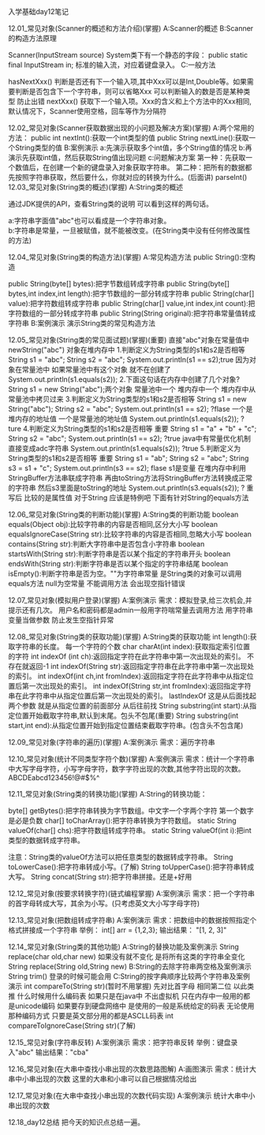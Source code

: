 
入学基础day12笔记

12.01_常见对象(Scanner的概述和方法介绍)(掌握)
A:Scanner的概述
B:Scanner的构造方法原理

Scanner(InputStream source)
System类下有一个静态的字段：
public static final InputStream in; 标准的输入流，对应着键盘录入。
C:一般方法

hasNextXxx() 判断是否还有下一个输入项,其中Xxx可以是Int,Double等。如果需要判断是否包含下一个字符串，则可以省略Xxx 可以判断输入的数是否是某种类型 防止出错
nextXxx() 获取下一个输入项。Xxx的含义和上个方法中的Xxx相同,默认情况下，Scanner使用空格，回车等作为分隔符

12.02_常见对象(Scanner获取数据出现的小问题及解决方案)(掌握)
A:两个常用的方法：
public int nextInt():获取一个int类型的值
public String nextLine():获取一个String类型的值
B:案例演示
a:先演示获取多个int值，多个String值的情况
b:再演示先获取int值，然后获取String值出现问题
c:问题解决方案
第一种：先获取一个数值后，在创建一个新的键盘录入对象获取字符串。
第二种：把所有的数据都先按照字符串获取，然后要什么，你就对应的转换为什么。(后面讲)
parseInt() 
12.03_常见对象(String类的概述)(掌握)
A:String类的概述 

通过JDK提供的API，查看String类的说明
可以看到这样的两句话。

a:字符串字面值"abc"也可以看成是一个字符串对象。                                                                                                                                                                                                                                                                                                                                                                                                                                                                                                                                                                                                                                                                                                                                                                                                                                                                                                                                                                                                                                                                                                                                                                                                                                                                                                                                                                                                                                                                                                                                                                                                                                                                                                                                                                                                                                                                                                                                                                                                                                                                                                                                                                                                                                                                                                                                                                                                                                                                                                                                                                                                                                                                                                                                                                                                                                                                                                                                                                                                                                                                                                                                                                                                                                                                                                                                                                                                                                                                                                                                                                                                                                                                                                                                                                                                                                                                                                                                                                                                                                                                                                                                                                                                                                                                                                                                                                                                                                                                                                                                                                                                                                                                                                                                                                                                                                                                                                                                                                                                                                                                                                                                                                                                                                                                                                                                                                                                                                                                                                                                                                                                                                                                                                                                                                                                                                                                                                                                                                                                                                                                                                                                                                                                                                                                                                                                                                                                                                                                                                                                                                                                                                                                                                                                                                                                                                                                                                                                       
b:字符串是常量，一旦被赋值，就不能被改变。(在String类中没有任何修改属性的方法)

12.04_常见对象(String类的构造方法)(掌握)
A:常见构造方法
public String():空构造

public String(byte[] bytes):把字节数组转成字符串
public String(byte[] bytes,int index,int length):把字节数组的一部分转成字符串
public String(char[] value):把字符数组转成字符串
public String(char[] value,int index,int count):把字符数组的一部分转成字符串
public String(String original):把字符串常量值转成字符串
B:案例演示
演示String类的常见构造方法

12.05_常见对象(String类的常见面试题)(掌握)(重要) 直接"abc"对象在常量值中  newString("abc") 对象在堆内存中
1.判断定义为String类型的s1和s2是否相等
String s1 = "abc";
String s2 = "abc";
System.out.println(s1 == s2);true 因为对象在常量池中 如果常量池中有这个对象 就不在创建了
System.out.println(s1.equals(s2));
2.下面这句话在内存中创建了几个对象?
String s1 = new String("abc");两个对象 常量池中一个 堆内存中一个 堆内存中从常量池中拷贝过来 
3.判断定义为String类型的s1和s2是否相等
String s1 = new String("abc");
String s2 = "abc";
System.out.println(s1 == s2); ?flase 一个是堆内存的地址值 一个是常量池的地址值
System.out.println(s1.equals(s2)); ?ture
4.判断定义为String类型的s1和s2是否相等 重要
String s1 = "a" + "b" + "c";
String s2 = "abc";
System.out.println(s1 == s2); ?true java中有常量优化机制  直接变成adc字符串
System.out.println(s1.equals(s2)); ?true
5.判断定义为String类型的s1和s2是否相等 重要
String s1 = "ab";
String s2 = "abc";
String s3 = s1 + "c";
System.out.println(s3 == s2);	flase s1是变量  在堆内存中利用StringBuffer方法串联成字符串 再由toString方法将StringBuffer方法转换成正常的字符串 然后s3里面是toString的地址
System.out.println(s3.equals(s2)); ? 重写后 比较的是属性值 对于String 应该是特例吧 下面有针对String的equals方法

12.06_常见对象(String类的判断功能)(掌握)
A:String类的判断功能
boolean equals(Object obj):比较字符串的内容是否相同,区分大小写
boolean equalsIgnoreCase(String str):比较字符串的内容是否相同,忽略大小写
boolean contains(String str):判断大字符串中是否包含小字符串
boolean startsWith(String str):判断字符串是否以某个指定的字符串开头
boolean endsWith(String str):判断字符串是否以某个指定的字符串结尾
boolean isEmpty():判断字符串是否为空。""为字符串常量 是String类的对象可以调用equals方法
									null为空常量 不能调用方法 会出现空指针错误 

12.07_常见对象(模拟用户登录)(掌握)
A:案例演示
需求：模拟登录,给三次机会,并提示还有几次。
用户名和密码都是admin一般用字符喘常量去调用方法 用字符串变量当做参数 防止发生空指针异常

12.08_常见对象(String类的获取功能)(掌握)
A:String类的获取功能
int length():获取字符串的长度。 每一个字符的个数
char charAt(int index):获取指定索引位置的字符
int indexOf (int ch):返回指定字符在此字符串中第一次出现处的索引。 不存在就返回-1
int indexOf(String str):返回指定字符串在此字符串中第一次出现处的索引。
int indexOf(int ch,int fromIndex):返回指定字符在此字符串中从指定位置后第一次出现处的索引。
int indexOf(String str,int fromIndex):返回指定字符串在此字符串中从指定位置后第一次出现处的索引。
lastIndexOf 这是从后面找起  两个参数 就是从指定位置的前面部分 从后往前找
String substring(int start):从指定位置开始截取字符串,默认到末尾。包头不包尾(重要)
String substring(int start,int end):从指定位置开始到指定位置结束截取字符串。(包含头不包含尾)

12.09_常见对象(字符串的遍历)(掌握)
A:案例演示
需求：遍历字符串

12.10_常见对象(统计不同类型字符个数)(掌握)
A:案例演示
需求：统计一个字符串中大写字母字符，小写字母字符，数字字符出现的次数,其他字符出现的次数。
ABCDEabcd123456!@#$%^

12.11_常见对象(String类的转换功能)(掌握)
A:String的转换功能：

byte[] getBytes():把字符串转换为字节数组。中文字一个字两个字符 第一个数字是必是负数
char[] toCharArray():把字符串转换为字符数组。
static String valueOf(char[] chs):把字符数组转成字符串。
static String valueOf(int i):把int类型的数据转成字符串。

注意：String类的valueOf方法可以把任意类型的数据转成字符串。
String toLowerCase():把字符串转成小写。(了解)
String toUpperCase():把字符串转成大写。
String concat(String str):把字符串拼接。还是+好用

12.12_常见对象(按要求转换字符)(链式编程掌握)
A:案例演示
需求：把一个字符串的首字母转成大写，其余为小写。(只考虑英文大小写字母字符)

12.13_常见对象(把数组转成字符串)
A:案例演示
需求：把数组中的数据按照指定个格式拼接成一个字符串
举例：
int[] arr = {1,2,3};
输出结果：
"[1, 2, 3]"

12.14_常见对象(String类的其他功能)
A:String的替换功能及案例演示
String replace(char old,char new) 如果没有就不变化 是将所有这类的字符串全变化
String replace(String old,String new)
B:String的去除字符串两空格及案例演示
String trim() 登录的时候可能会用
C:String的按字典顺序比较两个字符串及案例演示
int compareTo(String str)(暂时不用掌握) 先对比首字母 相同第二位 以此类推 
什么时候用什么编码表 如果只是在java中 不出虚拟机 只在内存中一般用的都是unicode编码 如果要存到硬盘网络中 是使用的一般是系统给定的码表 无论使用那种编码方式 只要是英文部分用的都是ASCLL码表
int compareToIgnoreCase(String str)(了解)

12.15_常见对象(字符串反转)
A:案例演示
需求：把字符串反转
举例：键盘录入"abc"
输出结果："cba"

12.16_常见对象(在大串中查找小串出现的次数思路图解)
A:画图演示
需求：统计大串中小串出现的次数
这里的大串和小串可以自己根据情况给出

12.17_常见对象(在大串中查找小串出现的次数代码实现)
A:案例演示
统计大串中小串出现的次数

12.18_day12总结
把今天的知识点总结一遍。
